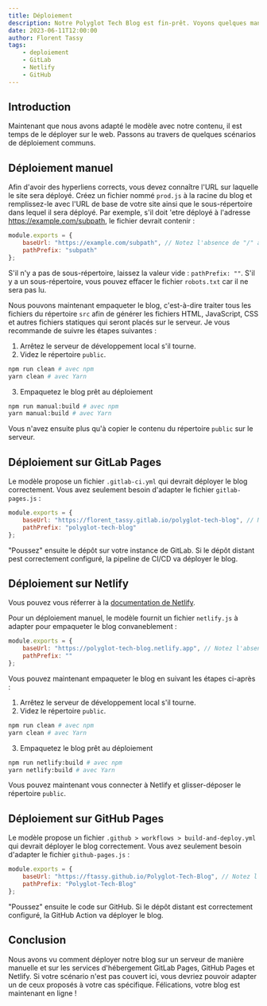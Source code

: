 ```yaml
---
title: Déploiement
description: Notre Polyglot Tech Blog est fin-prêt. Voyons quelques manières de le déployer sur le serveur.
date: 2023-06-11T12:00:00
author: Florent Tassy
tags: 
    - deploiement
    - GitLab
    - Netlify
    - GitHub
---
```


## Introduction

<div>Maintenant que nous avons adapté le modèle avec notre contenu, il est temps de le déployer sur le web. Passons au travers de quelques scénarios de déploiement communs.</div>

## Déploiement manuel

Afin d'avoir des hyperliens corrects, vous devez connaître l'URL sur laquelle le site sera déployé. Créez un fichier nommé `prod.js` à la racine du blog et remplissez-le avec l'URL de base de votre site ainsi que le sous-répertoire dans lequel il sera déployé. Par exemple, s'il doit 'etre déployé à l'adresse https://example.com/subpath, le fichier devrait contenir :  

```js
module.exports = { 
    baseUrl: "https://example.com/subpath", // Notez l'absence de "/" à la fin de l'URL
    pathPrefix: "subpath" 
};
```

S'il n'y a pas de sous-répertoire, laissez la valeur vide : `pathPrefix: ""`. S'il y a un sous-répertoire, vous pouvez effacer le fichier `robots.txt` car il ne sera pas lu. 

Nous pouvons maintenant empaqueter le blog, c'est-à-dire traiter tous les fichiers du répertoire `src` afin de générer les fichiers HTML, JavaScript, CSS et autres fichiers statiques qui seront placés sur le serveur. Je vous recommande de suivre les étapes suivantes :  
1. Arrêtez le serveur de développement local s'il tourne.
2. Videz le répertoire `public`.
```bash
npm run clean # avec npm
yarn clean # avec Yarn
```
3. Empaquetez le blog prêt au déploiement
```bash
npm run manual:build # avec npm
yarn manual:build # avec Yarn
```

Vous n'avez ensuite plus qu'à copier le contenu du répertoire `public` sur le serveur.

## Déploiement sur GitLab Pages

Le modèle propose un fichier `.gitlab-ci.yml` qui devrait déployer le blog correctement. Vous avez seulement besoin d'adapter le fichier `gitlab-pages.js` :  

```js
module.exports = { 
    baseUrl: "https://florent_tassy.gitlab.io/polyglot-tech-blog", // Notez l'absence de "/" à la fin de l'URL
    pathPrefix: "polyglot-tech-blog" 
};
```

"Poussez" ensuite le dépôt sur votre instance de GitLab. Si le dépôt distant pest correctement configuré, la pipeline de CI/CD va déployer le blog.

## Déploiement sur Netlify

Vous pouvez vous réferrer à la [documentation de Netlify](https://docs.netlify.com/git/overview/).

Pour un déploiement manuel, le modèle fournit un fichier `netlify.js` à adapter pour empaqueter le blog convaneblement :  

```js
module.exports = { 
    baseUrl: "https://polyglot-tech-blog.netlify.app", // Notez l'absence de "/" à la fin de l'URL
    pathPrefix: "" 
};
```

Vous pouvez maintenant empaqueter le blog en suivant les étapes ci-après :    
1. Arrêtez le serveur de développement local s'il tourne.
2. Videz le répertoire `public`.
```bash
npm run clean # avec npm
yarn clean # avec Yarn
```
3. Empaquetez le blog prêt au déploiement
```bash
npm run netlify:build # avec npm
yarn netlify:build # avec Yarn
```

Vous pouvez maintenant vous connecter à Netlify et glisser-déposer le répertoire `public`.  

## Déploiement sur GitHub Pages

Le modèle propose un fichier `.github > workflows > build-and-deploy.yml` qui devrait déployer le blog correctement. Vous avez seulement besoin d'adapter le fichier `github-pages.js` :  

```js
module.exports = { 
    baseUrl: "https://ftassy.github.io/Polyglot-Tech-Blog", // Notez l'absence de "/" à la fin de l'URL
    pathPrefix: "Polyglot-Tech-Blog" 
};
```

"Poussez" ensuite le code sur GitHub. Si le dépôt distant est correctement configuré, la GitHub Action va déployer le blog.

## Conclusion

Nous avons vu comment déployer notre blog sur un serveur de manière manuelle et sur les services d'hébergement GitLab Pages, GitHub Pages et Netlify. Si votre scénario n'est pas couvert ici, vous devriez pouvoir adapter un de ceux proposés à votre cas spécifique. Félications, votre blog est maintenant en ligne !
